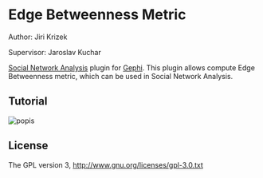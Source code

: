 # Edge Betweenness Metric
Author: Jiri Krizek

Supervisor: Jaroslav Kuchar

<a href="https://gephi.org/plugins/social-network-analysis/">Social Network Analysis</a> plugin for <a href="http://www.gephi.org">Gephi</a>. 
This plugin allows compute Edge Betweenness metric, which can be used in Social Network Analysis. 


## Tutorial

![popis](url_image.png)

## License
The GPL version 3, http://www.gnu.org/licenses/gpl-3.0.txt

